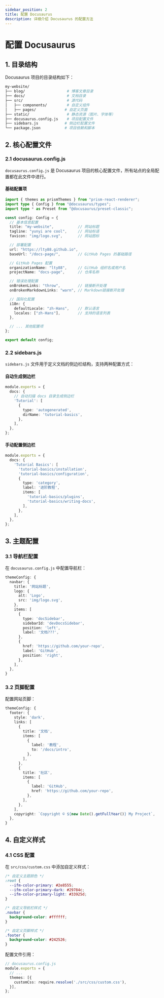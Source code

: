 ```yaml
---
sidebar_position: 2
title: 配置 Docusaurus
description: 详细介绍 Docusaurus 的配置方法
---
```


# 配置 Docusaurus

## 1. 目录结构

Docusaurus 项目的目录结构如下：

```bash
my-website/
├── blog/                   # 博客文章目录
├── docs/                   # 文档目录
├── src/                    # 源代码
│   ├── components/         # 自定义组件
│   ├── pages/             # 自定义页面
├── static/                 # 静态资源（图片、字体等）
├── docusaurus.config.js    # 项目配置文件
├── sidebars.js            # 侧边栏配置文件
└── package.json           # 项目依赖和脚本
```

## 2. 核心配置文件

### 2.1 docusaurus.config.js

`docusaurus.config.js` 是 Docusaurus 项目的核心配置文件，所有站点的全局配置都在此文件中进行。

#### 基础配置项

```typescript
import { themes as prismThemes } from "prism-react-renderer";
import type { Config } from "@docusaurus/types";
import type * as Preset from "@docusaurus/preset-classic";

const config: Config = {
  // 基本信息配置
  title: "my-website",           // 网站标题
  tagline: "yunyi are cool",     // 网站标语
  favicon: "img/logo.svg",       // 网站图标

  // 部署配置
  url: "https://lty88.github.io",
  baseUrl: "/docs-page/",        // GitHub Pages 的基础路径

  // GitHub Pages 配置
  organizationName: "lty88",     // GitHub 组织名或用户名
  projectName: "docs-page",      // 仓库名称

  // 错误处理配置
  onBrokenLinks: "throw",        // 链接断开处理
  onBrokenMarkdownLinks: "warn", // Markdown链接断开处理

  // 国际化配置
  i18n: {
    defaultLocale: "zh-Hans",    // 默认语言
    locales: ["zh-Hans"],        // 支持的语言列表
  },

  // ... 其他配置项
};

export default config;
```

### 2.2 sidebars.js

`sidebars.js` 文件用于定义文档的侧边栏结构，支持两种配置方式：

#### 自动生成侧边栏

```typescript
module.exports = {
  docs: {
    // 自动扫描 docs 目录生成侧边栏
    'Tutorial': [
      {
        type: 'autogenerated',
        dirName: 'tutorial-basics',
      },
    ],
  },
};
```

#### 手动配置侧边栏

```typescript
module.exports = {
  docs: {
    'Tutorial Basics': [
      'tutorial-basics/installation',
      'tutorial-basics/configuration',
      {
        type: 'category',
        label: '进阶教程',
        items: [
          'tutorial-basics/plugins',
          'tutorial-basics/writing-docs',
        ],
      },
    ],
  },
};
```

## 3. 主题配置

### 3.1 导航栏配置

在 `docusaurus.config.js` 中配置导航栏：

```typescript
themeConfig: {
  navbar: {
    title: '网站标题',
    logo: {
      alt: 'Logo',
      src: 'img/logo.svg',
    },
    items: [
      {
        type: 'docSidebar',
        sidebarId: 'devDocsSidebar',
        position: 'left',
        label: '文档???',
      },
      {
        href: 'https://github.com/your-repo',
        label: 'GitHub',
        position: 'right',
      },
    ],
  },
}
```

### 3.2 页脚配置

配置网站页脚：

```typescript
themeConfig: {
  footer: {
    style: 'dark',
    links: [
      {
        title: '文档',
        items: [
          {
            label: '教程',
            to: '/docs/intro',
          },
        ],
      },
      {
        title: '社区',
        items: [
          {
            label: 'GitHub',
            href: 'https://github.com/your-repo',
          },
        ],
      },
    ],
    copyright: `Copyright © ${new Date().getFullYear()} My Project`,
  },
}
```

## 4. 自定义样式

### 4.1 CSS 配置

在 `src/css/custom.css` 中添加自定义样式：

```css
/* 自定义主题颜色 */
:root {
  --ifm-color-primary: #2e8555;
  --ifm-color-primary-dark: #29784c;
  --ifm-color-primary-light: #33925d;
}

/* 自定义导航栏样式 */
.navbar {
  background-color: #ffffff;
}

/* 自定义页脚样式 */
.footer {
  background-color: #242526;
}
```

配置文件引用：

```typescript
// docusaurus.config.js
module.exports = {
  // ...
  themes: [{
    customCss: require.resolve('./src/css/custom.css'),
  }],
};
```